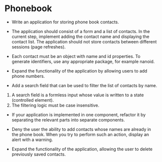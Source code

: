# Phonebook

* Write an application for storing phone book contacts.

* The application should consist of a form and a list of contacts. In the current step, implement adding the contact name and displaying the contact list. The application should not store contacts between different sessions (page refreshes).

* Each contact must be an object with name and id properties. To generate identifiers, use any appropriate package, for example nanoid.

* Expand the functionality of the application by allowing users to add phone numbers.

* Add a search field that can be used to filter the list of contacts by name.

1. A search field is a formless input whose value is written to a state (controlled element).
2. The filtering logic must be case insensitive.

* If your application is implemented in one <App> component, refactor it by separating the relevant parts into separate components.

* Deny the user the ability to add contacts whose names are already in the phone book. When you try to perform such an action, display an alert with a warning.

* Expand the functionality of the application, allowing the user to delete previously saved contacts.
